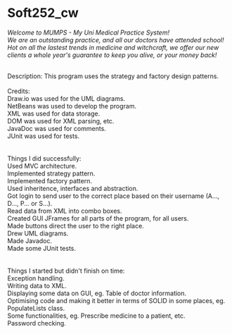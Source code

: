 # Soft252_cw

<em>Welcome to MUMPS - My Uni Medical Practice System!<br/>
  We are an outstanding practice, and all our doctors have attended school!
Hot on all the lastest trends in medicine and witchcraft, we offer our new clients a whole year's guarantee to keep you alive, or your money back!</em>
<br/><br/><p>Description:
This program uses the strategy and factory design patterns.
<br/><br/>
Credits:<br/>
Draw.io was used for the UML diagrams.<br/>
NetBeans was used to develop the program.<br/>
XML was used for data storage.<br/>
DOM was used for XML parsing, etc.<br/>
JavaDoc was used for comments.<br/>
JUnit was used for tests.<br/>
<br/><br/>
Things I did successfully:<br/>
Used MVC architecture.<br/>
Implemented strategy pattern.<br/>
Implemented factory pattern.<br/>
Used inheritence, interfaces and abstraction.<br/>
Got login to send user to the correct place based on their username (A..., D..., P... or S...).<br/>
Read data from XML into combo boxes.<br/>
Created GUI JFrames for all parts of the program, for all users.<br/>
Made buttons direct the user to the right place.<br/>
Drew UML diagrams.<br/>
Made Javadoc.<br/>
Made some JUnit tests.<br/>
<br/><br/>
Things I started but didn't finish on time:<br/>
Exception handling.<br/>
Writing data to XML.<br/>
Displaying some data on GUI, eg. Table of doctor information.<br/>
Optimising code and making it better in terms of SOLID in some places, eg. PopulateLists class.<br/>
Some functionalities, eg. Prescribe medicine to a patient, etc.<br/>
Password checking.</p>

